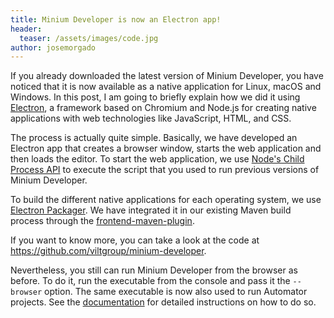 ```yaml
---
title: Minium Developer is now an Electron app!
header:
  teaser: /assets/images/code.jpg
author: josemorgado
---
```


If you already downloaded the latest version of Minium Developer, you have noticed that it is now available as a native application for Linux, macOS and Windows. In this post, I am going to briefly explain how we did it using [Electron](http://electron.atom.io/), a framework based on Chromium and Node.js for creating native applications with web technologies like JavaScript, HTML, and CSS.

The process is actually quite simple. Basically, we have developed an Electron app that creates a browser window, starts the web application and then loads the editor. To start the web application, we use [Node's Child Process API](https://nodejs.org/api/child_process.html) to execute the script that you used to run previous versions of Minium Developer.

To build the different native applications for each operating system, we use [Electron Packager](https://github.com/electron-userland/electron-packager). We have integrated it in our existing Maven build process through the [frontend-maven-plugin](https://github.com/eirslett/frontend-maven-plugin).

If you want to know more, you can take a look at the code at https://github.com/viltgroup/minium-developer.

Nevertheless, you still can run Minium Developer from the browser as before. To do it, run the executable from the console and pass it the `--browser` option. The same executable is now also used to run Automator projects. See the [documentation](http://minium.vilt.io/docs/developer/minium-developer/#run-minium-scripts) for detailed instructions on how to do so.
